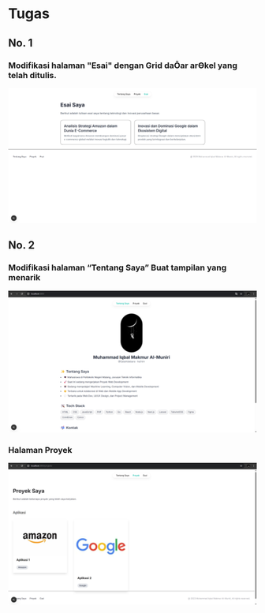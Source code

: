 # Tugas

## No. 1

### Modifikasi halaman "Esai" dengan Grid daŌar arƟkel yang telah ditulis.

![Tugas Nomor 1](public/images/tugas1.png)

## No. 2

### Modifikasi halaman “Tentang Saya” Buat tampilan yang menarik

![Tugas Nomor 2](public/images/tugas2.png)

### Halaman Proyek

![Halaman Proyek](public/images/halamanproyek.png)
